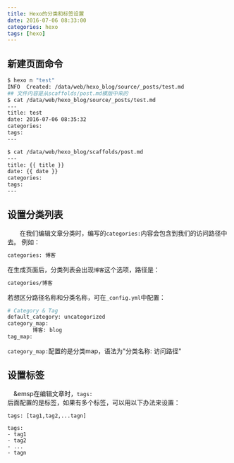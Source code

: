 ```yaml
---
title: Hexo的分类和标签设置
date: 2016-07-06 08:33:00
categories: hexo
tags: [hexo]
---
```

## 新建页面命令
``` bash
$ hexo n "test"
INFO  Created: /data/web/hexo_blog/source/_posts/test.md
## 文件内容是从scaffolds/post.md模版中来的
$ cat /data/web/hexo_blog/source/_posts/test.md
---
title: test
date: 2016-07-06 08:35:32
categories:
tags:
---

$ cat /data/web/hexo_blog/scaffolds/post.md
---
title: {{ title }}
date: {{ date }}
categories:
tags:
---
```
<!--more-->

## 设置分类列表
&emsp;&emsp;在我们编辑文章分类时，编写的<code>categories:</code>内容会包含到我们的访问路径中去。
例如：
``` bash
categories: 博客
```
在生成页面后，分类列表会出现<code>博客</code>这个选项，路径是：
``` bash
categories/博客
```

若想区分路径名称和分类名称，可在<code>\_config.yml</code>中配置：
``` bash
# Category & Tag
default_category: uncategorized
category_map:
        博客: blog
tag_map:
```
<code>category_map:</code>配置的是分类map，语法为"分类名称: 访问路径"

## 设置标签
&emsp;&emsp在编辑文章时，<code>tags: </code>后面配置的是标签，如果有多个标签，可以用以下办法来设置：
```
tags: [tag1,tag2,...tagn]
```

```
tags:
- tag1
- tag2
- ...
- tagn
```

